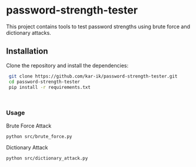 # password-strength-tester

This project contains tools to test password strengths using brute force and dictionary attacks.

## Installation

Clone the repository and install the dependencies:

```bash
 git clone https://github.com/kar-ik/password-strength-tester.git
 cd password-strength-tester
 pip install -r requirements.txt

 
```
### Usage

Brute Force Attack
```bash
python src/brute_force.py

```
Dictionary Attack
```bash
python src/dictionary_attack.py
```
